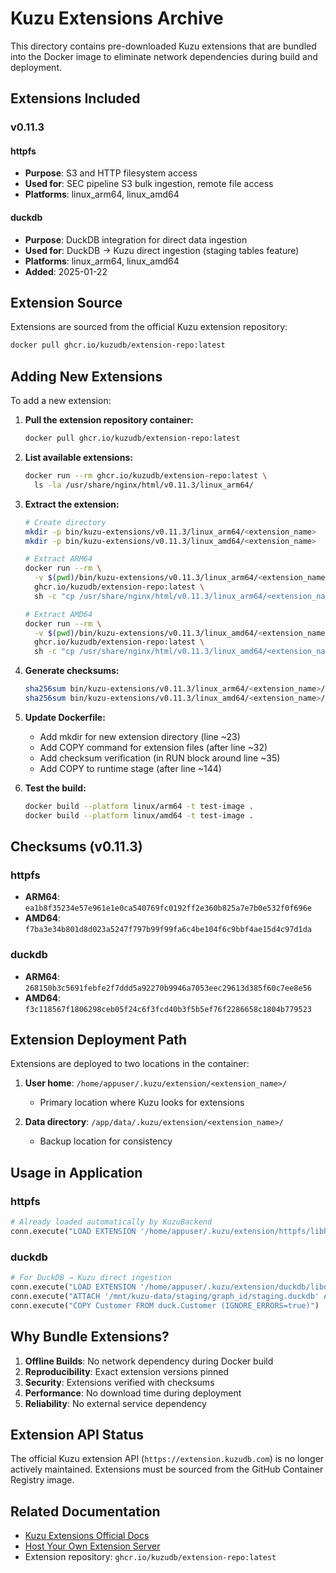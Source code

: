 # Kuzu Extensions Archive

This directory contains pre-downloaded Kuzu extensions that are bundled into the Docker image to eliminate network dependencies during build and deployment.

## Extensions Included

### v0.11.3

#### httpfs
- **Purpose**: S3 and HTTP filesystem access
- **Used for**: SEC pipeline S3 bulk ingestion, remote file access
- **Platforms**: linux_arm64, linux_amd64

#### duckdb
- **Purpose**: DuckDB integration for direct data ingestion
- **Used for**: DuckDB → Kuzu direct ingestion (staging tables feature)
- **Platforms**: linux_arm64, linux_amd64
- **Added**: 2025-01-22

## Extension Source

Extensions are sourced from the official Kuzu extension repository:
```bash
docker pull ghcr.io/kuzudb/extension-repo:latest
```

## Adding New Extensions

To add a new extension:

1. **Pull the extension repository container:**
   ```bash
   docker pull ghcr.io/kuzudb/extension-repo:latest
   ```

2. **List available extensions:**
   ```bash
   docker run --rm ghcr.io/kuzudb/extension-repo:latest \
     ls -la /usr/share/nginx/html/v0.11.3/linux_arm64/
   ```

3. **Extract the extension:**
   ```bash
   # Create directory
   mkdir -p bin/kuzu-extensions/v0.11.3/linux_arm64/<extension_name>
   mkdir -p bin/kuzu-extensions/v0.11.3/linux_amd64/<extension_name>

   # Extract ARM64
   docker run --rm \
     -v $(pwd)/bin/kuzu-extensions/v0.11.3/linux_arm64/<extension_name>:/output \
     ghcr.io/kuzudb/extension-repo:latest \
     sh -c "cp /usr/share/nginx/html/v0.11.3/linux_arm64/<extension_name>/lib<extension_name>.kuzu_extension /output/"

   # Extract AMD64
   docker run --rm \
     -v $(pwd)/bin/kuzu-extensions/v0.11.3/linux_amd64/<extension_name>:/output \
     ghcr.io/kuzudb/extension-repo:latest \
     sh -c "cp /usr/share/nginx/html/v0.11.3/linux_amd64/<extension_name>/lib<extension_name>.kuzu_extension /output/"
   ```

4. **Generate checksums:**
   ```bash
   sha256sum bin/kuzu-extensions/v0.11.3/linux_arm64/<extension_name>/lib<extension_name>.kuzu_extension
   sha256sum bin/kuzu-extensions/v0.11.3/linux_amd64/<extension_name>/lib<extension_name>.kuzu_extension
   ```

5. **Update Dockerfile:**
   - Add mkdir for new extension directory (line ~23)
   - Add COPY command for extension files (after line ~32)
   - Add checksum verification (in RUN block around line ~35)
   - Add COPY to runtime stage (after line ~144)

6. **Test the build:**
   ```bash
   docker build --platform linux/arm64 -t test-image .
   docker build --platform linux/amd64 -t test-image .
   ```

## Checksums (v0.11.3)

### httpfs
- **ARM64**: `ea1b8f35234e57e961e1e0ca540769fc0192ff2e360b825a7e7b0e532f0f696e`
- **AMD64**: `f7ba3e34b801d8d023a5247f797b99f99fa6c4be104f6c9bbf4ae15d4c97d1da`

### duckdb
- **ARM64**: `268150b3c5691febfe2f7ddd5a92270b9946a7053eec29613d385f60c7ee8e56`
- **AMD64**: `f3c118567f1806298ceb05f24c6f3fcd40b3f5b5ef76f2286658c1804b779523`

## Extension Deployment Path

Extensions are deployed to two locations in the container:

1. **User home**: `/home/appuser/.kuzu/extension/<extension_name>/`
   - Primary location where Kuzu looks for extensions

2. **Data directory**: `/app/data/.kuzu/extension/<extension_name>/`
   - Backup location for consistency

## Usage in Application

### httpfs
```python
# Already loaded automatically by KuzuBackend
conn.execute("LOAD EXTENSION '/home/appuser/.kuzu/extension/httpfs/libhttpfs.kuzu_extension'")
```

### duckdb
```python
# For DuckDB → Kuzu direct ingestion
conn.execute("LOAD EXTENSION '/home/appuser/.kuzu/extension/duckdb/libduckdb.kuzu_extension'")
conn.execute("ATTACH '/mnt/kuzu-data/staging/graph_id/staging.duckdb' AS duck (TYPE duckdb)")
conn.execute("COPY Customer FROM duck.Customer (IGNORE_ERRORS=true)")
```

## Why Bundle Extensions?

1. **Offline Builds**: No network dependency during Docker build
2. **Reproducibility**: Exact extension versions pinned
3. **Security**: Extensions verified with checksums
4. **Performance**: No download time during deployment
5. **Reliability**: No external service dependency

## Extension API Status

The official Kuzu extension API (`https://extension.kuzudb.com`) is no longer actively maintained. Extensions must be sourced from the GitHub Container Registry image.

## Related Documentation

- [Kuzu Extensions Official Docs](https://kuzudb.github.io/docs/extensions/)
- [Host Your Own Extension Server](https://kuzudb.github.io/docs/extensions/#host-your-own-extension-server)
- Extension repository: `ghcr.io/kuzudb/extension-repo:latest`
